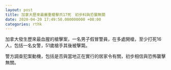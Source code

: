 ```yaml
---
layout: post
title: 加拿大歷來最嚴重槍擊共17死　初步料與恐襲無關
date: 2020-04-20 17:49:50.000000000 +08:00
categories: rthk
---
```


加拿大發生歷來最血腥的槍擊案，一名男子假冒警員，在多處開槍，至少打死16人，包括一名女警，51歲槍手其後被擊斃。

警方調查犯案動機，包括是否與當地正在實行的居家令有關，初步相信與恐怖襲擊無關。
